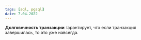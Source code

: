 ```yaml
---
tags: [sql, pgsql]
date: 7.04.2022
---
```


**Долговечность транзакции** гарантирует, что если транзакция завершилась, то это уже навсегда.